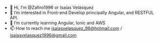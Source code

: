 - 👋 Hi, I’m @Zafiro1996 or Isaías Velásquez
- 👀 I’m interested in Front-end Develop principally Angular, and RESTFUL API.
- 🌱 I’m currently learning Angular, Ionic and AWS
- 📫 How to reach me isaiasvelasquez_96@hotmail.com / isaiasvelasquez1996@gmail.com

<!---
Zafiro1996/Zafiro1996 is a ✨ special ✨ repository because its `README.md` (this file) appears on your GitHub profile.
You can click the Preview link to take a look at your changes.
--->

